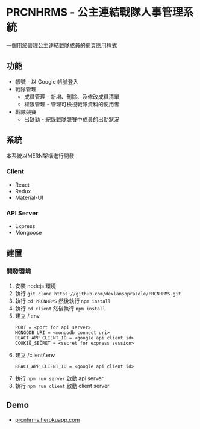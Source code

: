 # PRCNHRMS - 公主連結戰隊人事管理系統
一個用於管理公主連結戰隊成員的網頁應用程式

## 功能
* 帳號 - 以 Google 帳號登入
* 戰隊管理
  * 成員管理 - 新增、刪除、及修改成員清單
  * 權限管理 - 管理可檢視戰隊資料的使用者
* 戰隊競賽
  * 出缺勤 - 紀錄戰隊競賽中成員的出勤狀況

## 系統
本系統以MERN架構進行開發
### Client
* React
* Redux
* Material-UI
### API Server
* Express
* Mongoose

## 建置
### 開發環境
1. 安裝 nodejs 環境
2. 執行 `git clone https://github.com/dexlansoprazole/PRCNHRMS.git`
3. 執行 `cd PRCNHRMS` 然後執行 `npm install`
4. 執行 `cd client` 然後執行 `npm install`
5. 建立 /.env
    ```
    PORT = <port for api server>
    MONGODB_URI = <mongodb connect uri>
    REACT_APP_CLIENT_ID = <google api client id>
    COOKIE_SECRET = <secret for express session>
    ```
6. 建立 /client/.env
    ```
    REACT_APP_CLIENT_ID = <google api client id>
    ```
7. 執行 `npm run server` 啟動 api server
8. 執行 `npm run client` 啟動 client server

## Demo
* [prcnhrms.herokuapp.com](https://prcnhrms.herokuapp.com/)